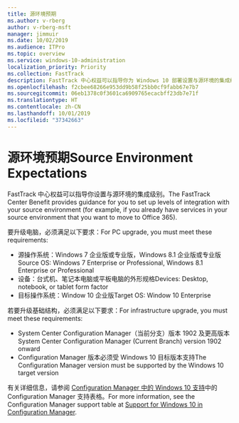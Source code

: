 ```yaml
---
title: 源环境预期
ms.author: v-rberg
author: v-rberg-msft
manager: jimmuir
ms.date: 10/02/2019
ms.audience: ITPro
ms.topic: overview
ms.service: windows-10-administration
localization_priority: Priority
ms.collection: FastTrack
description: FastTrack 中心权益可以指导你为 Windows 10 部署设置与源环境的集成级别。
ms.openlocfilehash: f2cbee68266e953dd9b58f25bb0cf9fabb67e7b7
ms.sourcegitcommit: 06eb1378c0f3601ca6909765ecacbff23db7e71f
ms.translationtype: HT
ms.contentlocale: zh-CN
ms.lasthandoff: 10/01/2019
ms.locfileid: "37342663"
---
```

# <a name="source-environment-expectations"></a><span data-ttu-id="0e577-103">源环境预期</span><span class="sxs-lookup"><span data-stu-id="0e577-103">Source Environment Expectations</span></span>

<span data-ttu-id="0e577-104">FastTrack 中心权益可以指导你设置与源环境的集成级别。</span><span class="sxs-lookup"><span data-stu-id="0e577-104">The FastTrack Center Benefit provides guidance for you to set up levels of integration with your source environment (for example, if you already have services in your source environment that you want to move to Office 365).</span></span>
  
<span data-ttu-id="0e577-105">要升级电脑，必须满足以下要求：</span><span class="sxs-lookup"><span data-stu-id="0e577-105">For PC upgrade, you must meet these requirements:</span></span>

- <span data-ttu-id="0e577-106">源操作系统：Windows 7 企业版或专业版，Windows 8.1 企业版或专业版</span><span class="sxs-lookup"><span data-stu-id="0e577-106">Source OS: Windows 7 Enterprise or Professional, Windows 8.1 Enterprise or Professional</span></span>
- <span data-ttu-id="0e577-107">设备：台式机、笔记本电脑或平板电脑的外形规格</span><span class="sxs-lookup"><span data-stu-id="0e577-107">Devices: Desktop, notebook, or tablet form factor</span></span>
- <span data-ttu-id="0e577-108">目标操作系统：Window 10 企业版</span><span class="sxs-lookup"><span data-stu-id="0e577-108">Target OS: Window 10 Enterprise</span></span>

<span data-ttu-id="0e577-109">若要升级基础结构，必须满足以下要求：</span><span class="sxs-lookup"><span data-stu-id="0e577-109">For infrastructure upgrade, you must meet these requirements:</span></span>   

- <span data-ttu-id="0e577-110">System Center Configuration Manager（当前分支）版本 1902 及更高版本</span><span class="sxs-lookup"><span data-stu-id="0e577-110">System Center Configuration Manager (Current Branch) version 1902 onward</span></span> 
- <span data-ttu-id="0e577-111">Configuration Manager 版本必须受 Windows 10 目标版本支持</span><span class="sxs-lookup"><span data-stu-id="0e577-111">The Configuration Manager version must be supported by the Windows 10 target version</span></span>

<span data-ttu-id="0e577-112">有关详细信息，请参阅 [Configuration Manager 中的 Windows 10 支持](https://docs.microsoft.com/sccm/core/plan-design/configs/support-for-windows-10)中的 Configuration Manager 支持表格。</span><span class="sxs-lookup"><span data-stu-id="0e577-112">For more information, see the Configuration Manager support table at [Support for Windows 10 in Configuration Manager](https://docs.microsoft.com/sccm/core/plan-design/configs/support-for-windows-10).</span></span>
  

 